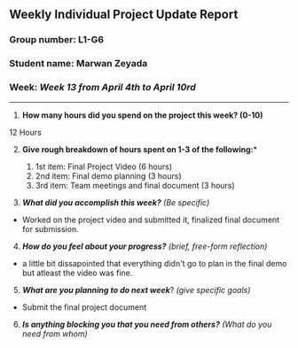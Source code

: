 ## Weekly Individual Project Update Report
### Group number: L1-G6
### Student name: Marwan Zeyada
### Week: _Week 13 from April 4th to April 10rd_
___
1. **How many hours did you spend on the project this week? (0-10)**

12 Hours

2. **Give rough breakdown of hours spent on 1-3 of the following:***

   1. 1st item: Final Project Video (6 hours)
   2. 2nd item: Final demo planning (3 hours)
   3. 3rd item: Team meetings and final document (3 hours)

3. ***What did you accomplish this week?*** _(Be specific)_

  - Worked on the project video and submitted it, finalized final document for submission.
 
4. ***How do you feel about your progress?*** _(brief, free-form reflection)_

  - a little bit dissapointed that everything didn't go to plan in the final demo but atleast the video was fine.
 
5. ***What are you planning to do next week***? _(give specific goals)_

  - Submit the final project document
  
6. ***Is anything blocking you that you need from others?*** _(What do you need from whom)_
